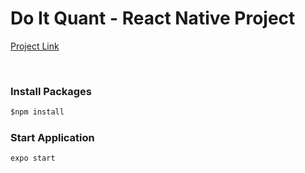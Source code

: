 # Do It Quant - React Native Project

[Project Link](https://github.com/feelcard/React_Native_Test)

<br>

### Install Packages
```cmd
$npm install
```

### Start Application
```cmd
expo start
```